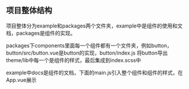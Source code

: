 ## 项目整体结构
项目整体分为example和packages两个文件夹，example中是组件的使用和文档，packages是组件的实现。

packages下components里面每一个组件都有一个文件夹，例如button，button/src/button.vue是button的实现，button/index.js 将button导出
theme/lib中每一个是组件的样式，最后集成到index.scss中

example中docs是组件的文档，下面的main.js引入整个组件和组件的样式，在App.vue展示